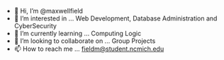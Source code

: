 - 👋 Hi, I’m @maxwellfield
- 👀 I’m interested in ... Web Development, Database Administration and CyberSecurity
- 🌱 I’m currently learning ... Computing Logic
- 💞️ I’m looking to collaborate on ... Group Projects
- 📫 How to reach me ... fieldm@student.ncmich.edu

<!---
maxwellfield/maxwellfield is a ✨ special ✨ repository because its `README.md` (this file) appears on your GitHub profile.
You can click the Preview link to take a look at your changes.
--->
